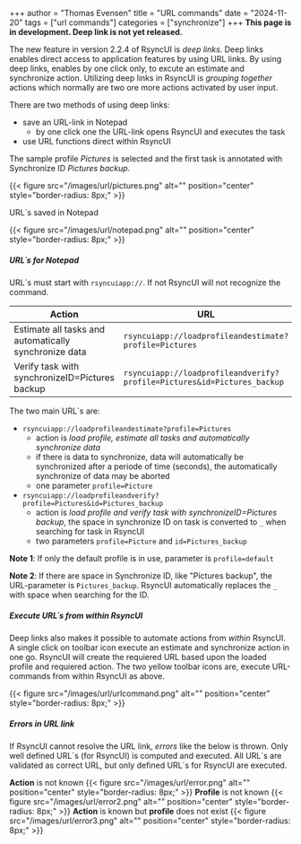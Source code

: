 +++
author = "Thomas Evensen"
title = "URL commands"
date = "2024-11-20"
tags = ["url commands"]
categories = ["synchronize"]
+++
**This page is in development. Deep link is not yet released.**

The new feature in version 2.2.4 of RsyncUI is *deep links*. Deep links enables direct access to application features by using URL links. By using deep links, enables by one click only, to excute an estimate and synchronize action. Utilizing  deep links in RsyncUI is *grouping together* actions which normally are two ore more actions activated by user input. 

There are two methods of using deep links:

- save an URL-link in Notepad
    - by one click one the URL-link opens RsyncUI and executes the task
- use URL functions direct within RsyncUI

The sample profile *Pictures*  is selected and the first task is annotated with Synchronize ID *Pictures backup*.

{{< figure src="/images/url/pictures.png" alt="" position="center" style="border-radius: 8px;" >}}

URL´s saved in Notepad

{{< figure src="/images/url/notepad.png" alt="" position="center" style="border-radius: 8px;" >}}


##### URL´s for Notepad

URL´s must start with `rsyncuiapp://`. If not RsyncUI will not recognize the command.
 

| Action                                                | URL                                                                     |
|-------------------------------------------------------|-------------------------------------------------------------------------|
| Estimate all tasks and automatically synchronize data | `rsyncuiapp://loadprofileandestimate?profile=Pictures`                  |
| Verify  task with synchronizeID=Pictures backup       | `rsyncuiapp://loadprofileandverify?profile=Pictures&id=Pictures_backup` |

The two main URL´s are:

- `rsyncuiapp://loadprofileandestimate?profile=Pictures`
   - action is *load profile, estimate all tasks and automatically synchronize data*
    - if there is data to synchronize, data will automatically be synchronized after a periode of time (seconds), the automatically synchronize of data may be aborted
  - one parameter `profile=Picture`
- `rsyncuiapp://loadprofileandverify?profile=Pictures&id=Pictures_backup`
    - action is *load profile and verify  task with synchronizeID=Pictures backup*, the space in synchronize ID on task is converted to `_` when searching for task in RsyncUI
    - two parameters `profile=Picture` and `id=Pictures_backup`

**Note 1**: If only the default profile is in use, parameter is `profile=default`

**Note 2**: If there are space in Synchronize ID, like "Pictures backup", the URL-parameter is `Pictures_backup`. RsyncUI automatically replaces the `_` with space when searching for the ID.

##### Execute URL´s from within RsyncUI

Deep links also makes it possible to automate actions from *within* RsyncUI. A single click on toolbar icon  execute an estimate and synchronize action in one go. RsyncUI will create the requiered URL based upon the loaded profile and requiered action. The two yellow toolbar icons are, execute URL-commands from within RsyncUI as above.

{{< figure src="/images/url/urlcommand.png" alt="" position="center" style="border-radius: 8px;" >}}

##### Errors in URL link

If RsyncUI cannot resolve the URL link, *errors* like the below is thrown. Only well defined URL´s (for RsyncUI)
is computed and executed. All URL´s are validated as correct URL, but only defined URL´s for RsyncUI are
executed.

**Action** is not known
{{< figure src="/images/url/error.png" alt="" position="center" style="border-radius: 8px;" >}}
**Profile** is not known
{{< figure src="/images/url/error2.png" alt="" position="center" style="border-radius: 8px;" >}}
**Action** is  known but **profile** does not exist
{{< figure src="/images/url/error3.png" alt="" position="center" style="border-radius: 8px;" >}}
